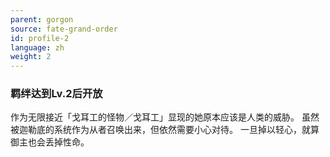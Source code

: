 ```yaml
---
parent: gorgon
source: fate-grand-order
id: profile-2
language: zh
weight: 2
---
```


### 羁绊达到Lv.2后开放

作为无限接近「戈耳工的怪物／戈耳工」显现的她原本应该是人类的威胁。
虽然被迦勒底的系统作为从者召唤出来，但依然需要小心对待。
一旦掉以轻心，就算御主也会丢掉性命。
